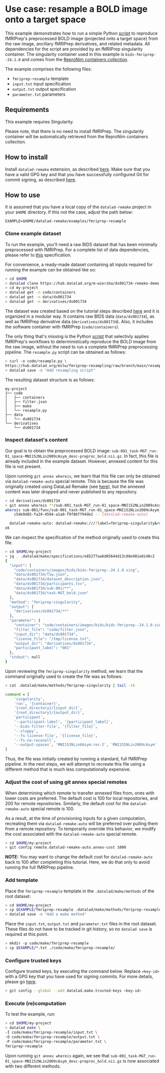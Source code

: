 # Use case: resample a BOLD image onto a target space

This example demonstrates how to run a simple Python [script](https://hub.datalad.org/mslw/fmriprep-resampling) to reproduce fMRIPrep's preprocessed BOLD image (projected onto a target space) from the raw image, ancillary fMRIPrep derivatives, and related metadata. All dependencies for the script are provided by an fMRIPrep singularity container. The singularity container used in this example is `bids-fmriprep--24.1.0` and comes from the [ReproNim containers collection](https://github.com/ReproNim/containers).

The example comprises the following files:
- `fmriprep-resample` template
- `input.txt` input specification
- `output.txt` output specification
- `parameter.txt` parameters

## Requirements

This example requires Singularity.

Please note, that there is no need to install fMRIPrep. The singularity container will be automatically retrieved from the ReproNim containers collection.

## How to install

Install `datalad-remake` extension, as described [here](https://github.com/datalad/datalad-remake/tree/main?tab=readme-ov-file#installation). Make sure that you have a valid GPG key and that you have successfully configured Git for commit signing, as described [here](https://github.com/datalad/datalad-remake/tree/main?tab=readme-ov-file#requirements).

## How to use

It is assumed that you have a local copy of the `datalad-remake` project in your `$HOME` directory. If this not the case, adjust the path below:

```
EXAMPLE=$HOME/datalad-remake/examples/fmriprep-resample
```

### Clone example dataset

To run the example, you'll need a raw BIDS dataset that has been minimally preprocessed with fMRIPrep. For a complete list of data dependencies, please refer to [this](https://github.com/datalad/datalad-remake/blob/main/examples/fmriprep-resample/input.txt) specification.

For convenience, a ready-made dataset containing all inputs required for running the example can be obtained like so:

```bash
> cd $HOME
> datalad clone https://hub.datalad.org/m-wierzba/ds001734-remake-demo.git my-project
> cd my-project
> datalad get -n code/containers
> datalad get -n data/ds001734
> datalad get -n derivatives/ds001734
```

The dataset was created based on the tutorial steps described [here](https://github.com/datalad/datalad-remake/blob/main/examples/fmriprep-singularity) and it is organized in a modular way. It contains raw BIDS data (`data/ds001734`), as well as fMRIPrep derivative data (`derivatives/ds001734`). Also, it includes the software container with fMRIPrep (`code/containers`).

The only thing that's missing is the Python [script](https://hub.datalad.org/mslw/fmriprep-resampling) that selectivly applies fMRIPrep's workflows to deterministically reproduce the BOLD image from the raw image, without the need to run a complete fMRIPrep preprocessing pipeline. The `resample.py` script can be obtained as follows:

```bash
> curl -o code/resample.py \
https://hub.datalad.org/mslw/fmriprep-resampling/raw/branch/main/resample.py
> datalad save -m "Add resampling script"
```

The resulting dataset structure is as follows:

```
my-project
├── code
│   ├── containers
│   ├── filter.json
│   ├── make
│   └── resample.py
├── data
│   └── ds001734
└── derivatives
    └── ds001734
```

### Inspect dataset's content

Our goal is to obtain the preprocessed BOLD image: `sub-001_task-MGT_run-01_space-MNI152NLin2009cAsym_desc-preproc_bold.nii.gz`. In fact, this file is already included in the example dataset. However, annexed content for this file is not present.

Upon running `git annex whereis`, we learn that this file can only be obtained via `datalad-remake-auto` special remote. This is because the file was originally created using DataLad Remake (see [here](https://github.com/datalad/datalad-remake/blob/main/examples/fmriprep-singularity)), but the annexed content was later dropped and never published to any repository.

```bash
> cd derivatives/ds001734
> git annex whereis **/sub-001_task-MGT_run-01_space-MNI152NLin2009cAsym_desc-preproc_bold.nii.gz
whereis sub-001/func/sub-001_task-MGT_run-01_space-MNI152NLin2009cAsym_desc-preproc_bold.nii.gz (1 copy)
    c5de9d85-fa24-4594-a1a0-f9f86ff94de2 -- [datalad-remake-auto]

  datalad-remake-auto: datalad-remake:///?label=fmriprep-singularity&root_version=179e2d9e0b9c0ff5d8feee4b1ba7df80bff16bb9&specification=e85277aa6d05644d13c88e981e8148c2&this=derivatives/ds001734/sub-001/func/sub-001_task-MGT_run-01_space-MNI152NLin2009cAsym_desc-preproc_bold.nii.gz
ok
```

We can inspect the specification of the method originally used to create this file.

```bash
> cd $HOME/my-project
> jq . .datalad/make/specifications/e85277aa6d05644d13c88e981e8148c2 
{
  "input": [
    "code/containers/images/bids/bids-fmriprep--24.1.0.sing",
    "data/ds001734/T1w.json",
    "data/ds001734/dataset_description.json",
    "data/ds001734/participants.tsv",
    "data/ds001734/sub-001/**",
    "data/ds001734/task-MGT_bold.json"
  ],
  "method": "fmriprep-singularity",
  "output": [
    "derivatives/ds001734/**"
  ],
  "parameter": {
    "container": "code/containers/images/bids/bids-fmriprep--24.1.0.sing",
    "filter_file": "code/filter.json",
    "input_dir": "data/ds001734",
    "license_file": "/tmp/license.txt",
    "output_dir": "derivatives/ds001734",
    "participant_label": "001"
  },
  "stdout": null
}
```

Upon reviewing the `fmriprep-singularity` method, we learn that the command originally used to create the file was as follows:

```bash
> cat .datalad/make/methods/fmriprep-singularity | tail -14

command = [
    'singularity',
    'run', '{container}',
    '{root_directory}/{input_dir}',
    '{root_directory}/{output_dir}',
    'participant',
    '--participant-label', '{participant_label}',
    '--bids-filter-file', '{filter_file}',
    '--sloppy',
    '--fs-license-file', '{license_file}',
    '--fs-no-reconall',
    '--output-spaces', 'MNI152NLin6Asym:res-2', 'MNI152NLin2009cAsym'
]
```

Thus, the file was initially created by running a standard, full fMRIPrep pipeline. In the next steps, we will attempt to recreate this file using a different method that is much less computationally expensive.

### Adjust the cost of using git annex special remotes

When determining which remote to transfer annexed files from, ones with lower costs are preferred. The default cost is 100 for local repositories, and 200 for remote repositories. Similarly, the default cost for the `datalad-remake-auto` special remote is 100.

As a result, at the time of provisioning inputs for a given computation, recreating them via `datalad-remake-auto` will be preferred over pulling them from a remote repository. To temporarily override this behavior, we modify the cost associated with the `datalad-remake-auto` special remote.

```bash
> cd $HOME/my-project
> git config remote.datalad-remake-auto.annex-cost 1000
```

**NOTE:** You may want to change the default cost for `datalad-remake-auto` back to 100 after completing this tutorial. Here, we do that only to avoid running the full fMRIPrep pipeline.

### Add template

Place the `fmriprep-resample` template in the `.datalad/make/methods` of the root dataset:

```bash
> cd $HOME/my-project
> cp $EXAMPLE/fmriprep-resample .datalad/make/methods/fmriprep-resample
> datalad save -m "Add a make method"
```

Place the `input.txt`, `output.txt` and `parameter.txt` files in the root dataset. These files do not have to be tracked in git history, so no `datalad save` is required at this point.

```bash
> mkdir -p code/make/fmriprep-resample
> cp $EXAMPLE/*.txt ./code/make/fmriprep-resample/
```

### Configure trusted keys

Configure trusted keys, by executing the command below. Replace `<key-id>` with a GPG key that you have used for signing commits. For more details, please go [here](https://github.com/datalad/datalad-remake#trusted-keys).

```bash
> git config --global --add datalad.make.trusted-keys <key-id>
```

### Execute (re)computation

To test the example, run:

```bash
> cd $HOME/my-project
> datalad make \
-I code/make/fmriprep-resample/input.txt \
-O code/make/fmriprep-resample/output.txt \
-P code/make/fmriprep-resample/parameter.txt \
fmriprep-resample
```

Upon running `git annex whereis` again, we see that `sub-001_task-MGT_run-01_space-MNI152NLin2009cAsym_desc-preproc_bold.nii.gz` is now associated with two different methods.
